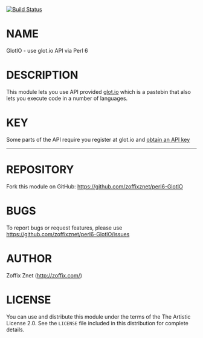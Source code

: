 [![Build Status](https://travis-ci.org/zoffixznet/perl6-GlotIO.svg)](https://travis-ci.org/zoffixznet/perl6-GlotIO)

# NAME

GlotIO - use glot.io API via Perl 6

# DESCRIPTION

This module lets you use API provided [glot.io](http://glot.io) which is
a pastebin that also lets you execute code in a number of languages.

# KEY

Some parts of the API require you register at glot.io and [obtain an
API key](https://glot.io/api)

----

# REPOSITORY

Fork this module on GitHub:
https://github.com/zoffixznet/perl6-GlotIO

# BUGS

To report bugs or request features, please use
https://github.com/zoffixznet/perl6-GlotIO/issues

# AUTHOR

Zoffix Znet (http://zoffix.com/)

# LICENSE

You can use and distribute this module under the terms of the
The Artistic License 2.0. See the `LICENSE` file included in this
distribution for complete details.
